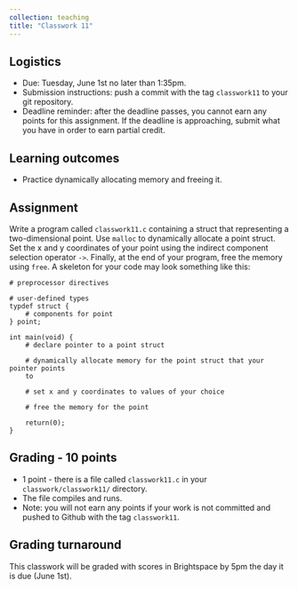 ```yaml
---
collection: teaching
title: "Classwork 11"
---
```


## Logistics
* Due: Tuesday, June 1st no later than 1:35pm.
* Submission instructions: push a commit with the tag `classwork11` to your git
	repository.
* Deadline reminder: after the deadline passes, you cannot earn any points for
	this assignment. If the deadline is approaching, submit what you have in
	order to earn partial credit.

## Learning outcomes
* Practice dynamically allocating memory and freeing it.

## Assignment

Write a program called `classwork11.c` containing a struct that representing a
two-dimensional point. Use `malloc` to dynamically allocate a point struct. Set
the x and y coordinates of your point using the indirect component selection
operator `->`. Finally, at the end of your program, free the memory using
`free`. A skeleton for your code may look something like this:

```
# preprocessor directives

# user-defined types
typdef struct {
	# components for point
} point;

int main(void) {
	# declare pointer to a point struct

	# dynamically allocate memory for the point struct that your pointer points
	to

	# set x and y coordinates to values of your choice

	# free the memory for the point

	return(0);
}
```


## Grading - 10 points
* 1 point - there is a file called `classwork11.c` in your
	`classwork/classwork11/` directory.
* The file compiles and runs.
* Note: you will not earn any points if your work is not committed and pushed to
Github with the tag `classwork11`.

## Grading turnaround
This classwork will be graded with scores in Brightspace by 5pm the day it is
due (June 1st).
